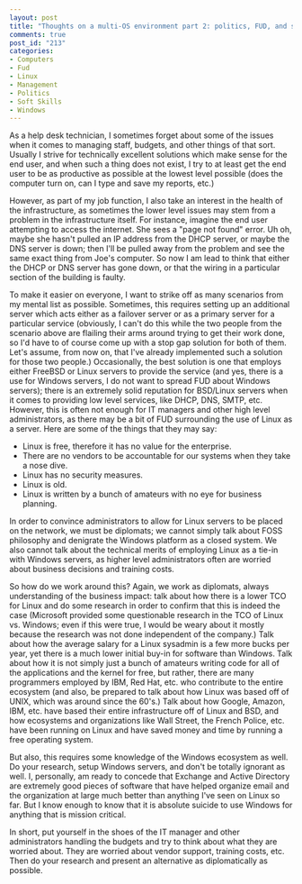```yaml
--- 
layout: post
title: "Thoughts on a multi-OS environment part 2: politics, FUD, and soft skills"
comments: true
post_id: "213"
categories:
- Computers
- Fud
- Linux
- Management
- Politics
- Soft Skills
- Windows
---
```

<p>As a help desk technician, I sometimes forget about some of the issues when it comes to managing staff, budgets, and other things of that sort.  Usually I strive for technically excellent solutions which make sense for the end user, and when such a thing does not exist, I try to at least get the end user to be as productive as possible at the lowest level possible (does the computer turn on, can I type and save my reports, etc.)</p>

<p>However, as part of my job function, I also take an interest in the health of the infrastructure, as sometimes the lower level issues may stem from a problem in the infrastructure itself.  For instance, imagine the end user attempting to access the internet.  She sees a "page not found" error.  Uh oh, maybe she hasn't pulled an IP address from the DHCP server, or maybe the DNS server is down; then I'll be pulled away from the problem and see the same exact thing from Joe's computer.  So now I am lead to think that either the DHCP or DNS server has gone down, or that the wiring in a particular section of the building is faulty.</p>

<p>To make it easier on everyone, I want to strike off as many scenarios from my mental list as possible.  Sometimes, this requires setting up an additional server which acts either as a failover server or as a primary server for a particular service (obviously, I can't do this while the two people from the scenario above are flailing their arms around trying to get their work done, so I'd have to of course come up with a stop gap solution for both of them.  Let's assume, from now on, that I've already implemented such a solution for those two people.)  Occasionally, the best solution is one that employs either FreeBSD or Linux servers to provide the service (and yes, there is a use for Windows servers, I do not want to spread FUD about Windows servers); there is an extremely solid reputation for BSD/Linux servers when it comes to providing low level services, like DHCP, DNS, SMTP, etc.  However, this is often not enough for IT managers and other high level administrators, as there may be a bit of FUD surrounding the use of Linux as a server.  Here are some of the things that they may say:</p>

<ul>
<li>Linux is free, therefore it has no value for the enterprise.</li>
<li>There are no vendors to be accountable for our systems when they take a nose dive.</li>
<li>Linux has no security measures.</li>
<li>Linux is old.</li>
<li>Linux is written by a bunch of amateurs with no eye for business planning.</li>
</ul>

<p>In order to convince administrators to allow for Linux servers to be placed on the network, we must be diplomats; we cannot simply talk about FOSS philosophy and denigrate the Windows platform as a closed system.  We also cannot talk about the technical merits of employing Linux as a tie-in with Windows servers, as higher level administrators often are worried about business decisions and training costs.</p>

<p>So how do we work around this?  Again, we work as diplomats, always understanding of the business impact: talk about how there is a lower TCO for Linux and do some research in order to confirm that this is indeed the case (Microsoft provided some questionable research in the TCO of Linux vs. Windows; even if this were true, I would be weary about it mostly because the research was not done independent of the company.)  Talk about how the average salary for a Linux sysadmin is a few more bucks per year, yet there is a much lower initial buy-in for software than Windows.  Talk about how it is not simply just a bunch of amateurs writing code for all of the applications and the kernel for free, but rather, there are many programmers employed by IBM, Red Hat, etc. who contribute to the entire ecosystem (and also, be prepared to talk about how Linux was based off of UNIX, which was around since the 60's.)  Talk about how Google, Amazon, IBM, etc. have based their entire infrastructure off of Linux and BSD, and how ecosystems and organizations like Wall Street, the French Police, etc. have been running on Linux and have saved money and time by running a free operating system.</p>

<p>But also, this requires some knowledge of the Windows ecosystem as well.  Do your research, setup Windows servers, and don't be totally ignorant as well.  I, personally, am ready to concede that Exchange and Active Directory are extremely good pieces of software that have helped organize email and the organization at large much better than anything I've seen on Linux so far.  But I know enough to know that it is absolute suicide to use Windows for anything that is mission critical.</p>

<p>In short, put yourself in the shoes of the IT manager and other administrators handling the budgets and try to think about what they are worried about.  They are worried about vendor support, training costs, etc. Then do your research and present an alternative as diplomatically as possible.</p>
